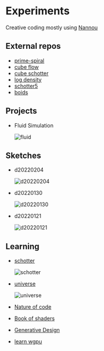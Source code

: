 # Experiments

Creative coding mostly using [Nannou](https://nannou.cc)

## External repos

- [prime-spiral](https://github.com/jacomago/prime-spiral)
- [cube flow](https://github.com/jacomago/cube_flow)
- [cube schotter](https://github.com/jacomago/cube_schotter)
- [log density](https://github.com/jacomago/log_density)
- [schotter5](https://github.com/jacomago/schotter5)
- [boids](https://github.com/jacomago/boids)

## Projects

- Fluid Simulation

  ![fluid](projects/fluid/cpu_v1/1714.png)

## Sketches

- d20220204

  ![d20220204](sketches/d20220204/243.png)

- d20220130

  ![d20220130](sketches/d20220130/086.png)

- d20220121

  ![d20220121](sketches/d20220121/images/d202201210.png)

## Learning

- [schotter](https://github.com/sidwellr/schotter)

  ![schotter](learning/schotter/images/schotter.gif)

- [universe](https://www.youtube.com/watch?v=Ml6tpyTyXhM&t=776s)

  ![universe](learning/universe/universe.png)

- [Nature of code](https://natureofcode.com/)
- [Book of shaders](https://thebookofshaders.com/)
- [Generative Design](https://github.com/generative-design)
- [learn wgpu](https://sotrh.github.io/learn-wgpu/)
